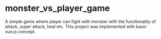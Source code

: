 # monster_vs_player_game
 A simple game where player can fight with monster with  the functionality of attack, super attack, heal etc. This project was implemented with basic vue.js concept.
